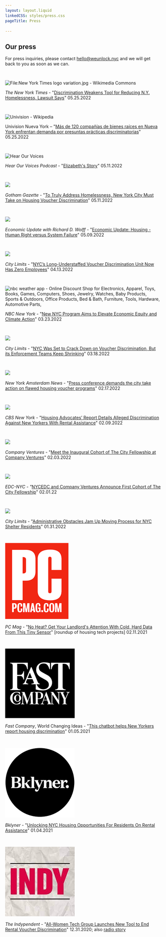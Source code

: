 ```yaml
---
layout: layout.liquid
linkedCSS: styles/press.css
pageTitle: Press

---
```

## Our press

For press inquiries, please contact [hello@weunlock.nyc](mailto:hello@weunlock.nyc) and we will get back to you as soon as we can.

<br>

![File:New York Times logo variation.jpg - Wikimedia Commons](https://upload.wikimedia.org/wikipedia/commons/4/40/New_York_Times_logo_variation.jpg)

_The New York Times -_ "[Discrimination Weakens Tool for Reducing N.Y. Homelessness, Lawsuit Says](https://www.nytimes.com/2022/05/25/nyregion/ny-vouchers-homeless-discrimination.html)" 05.25.2022

<br>

![Univision - Wikipedia](https://upload.wikimedia.org/wikipedia/commons/a/af/Logo_Univision_2019.svg)

Univision Nueva York – "[Más de 120 compañías de bienes raíces en Nueva York enfrentan demanda por presuntas prácticas discriminatorias](https://www.univision.com/local/nueva-york-wxtv/mas-de-120-companias-de-bienes-raices-en-nueva-york-enfrentan-demanda-por-presuntas-practicas-discriminatorias-video)" 05.25.2022

<br>

![Hear Our Voices ](https://s3-us-west-2.amazonaws.com/anchor-generated-image-bank/production/podcast_uploaded_nologo400/15342523/15342523-1640635848174-5319e19f48a54.jpg)

_Hear Our Voices Podcast -_ "[Elizabeth's Story](https://anchor.fm/nyc-hearourvoices)" 05.11.2022

<br>

![](https://nycfuture.org/images/uploads/logo_gotham.png)

_Gotham Gazette -_ "[To Truly Address Homelessness, New York City Must Take on Housing Voucher Discrimination](https://www.gothamgazette.com/130-opinion/130-opinion/11284-homelessness-new-york-city-housing-voucher-discrimination)" 05.11.2022

<br>

![](https://raw.githubusercontent.com/mab253/unlock-nyc-web/main/uploads/screenshot-2022-05-11-at-17-08-12-economic-update-with-richard-d-wolff-on-apple-podcasts.png)

_Economic Update with Richard D. Wolff -_ "[Economic Update: Housing - Human Right versus System Failure](https://www.youtube.com/watch?v=2HS0RNk4sjE)" 05.09.2022

<br>

![](https://raw.githubusercontent.com/mab253/unlock-nyc-web/main/uploads/city_limits_logo.jpeg)

_City Limits -_ "[NYC’s Long-Understaffed Voucher Discrimination Unit Now Has Zero Employees](https://citylimits.org/2022/04/13/nycs-long-understaffed-voucher-discrimination-unit-now-has-zero-employees/)" 04.13.2022

<br>

![nbc weather app - Online Discount Shop for Electronics, Apparel, Toys,  Books, Games, Computers, Shoes, Jewelry, Watches, Baby Products, Sports &  Outdoors, Office Products, Bed & Bath, Furniture, Tools, Hardware,  Automotive Parts,](https://play-lh.googleusercontent.com/xUMlhXqHlsN3aGVJxWzpNwGqwcikfmH_OoLnR6DueyXa0HhLEuKk912IvUy6qQeEQrg)

_NBC New York -_ "[New NYC Program Aims to Elevate Economic Equity and Climate Action](https://www.nbcnewyork.com/news/local/new-nyc-program-aims-to-elevate-economic-equity-and-climate-action/3610941/)" 03.23.2022

<br>

![](https://raw.githubusercontent.com/mab253/unlock-nyc-web/main/uploads/city_limits_logo.jpeg)

_City Limits -_ "[NYC Was Set to Crack Down on Voucher Discrimination, But its Enforcement Teams Keep Shrinking](https://citylimits.org/2022/03/18/nyc-was-set-to-crack-down-on-voucher-discrimination-but-its-enforcement-teams-keep-shrinking/)" 03.18.2022

<br>

![](https://raw.githubusercontent.com/mab253/unlock-nyc-web/main/uploads/new-york-amsterdam-news.jpg)

_New York Amsterdam News -_ "[Press conference demands the city take action on flawed housing voucher programs](https://amsterdamnews.com/news/2022/02/17/press-conference-demands-the-city-take-action-on-flawed-housing-voucher-programs/)" 02.17.2022

<br>

![](https://raw.githubusercontent.com/mab253/unlock-nyc-web/main/uploads/cbs2.jpg)

_CBS New York_ - "[Housing Advocates’ Report Details Alleged Discrimination Against New Yorkers With Rental Assistance](https://newyork.cbslocal.com/2022/02/09/rental-assistance-discrimination-new-york/)" 02.09.2022

<br>

![](https://raw.githubusercontent.com/mab253/unlock-nyc-web/main/uploads/company-ventures.png)

_Company Ventures -_ "[Meet the Inaugural Cohort of The City Fellowship at Company Ventures](https://medium.com/company-ventures/meet-the-inaugural-cohort-of-the-city-fellowship-at-company-ventures-a65d7f59623f)" 02.03.2022

<br>

![](https://raw.githubusercontent.com/mab253/unlock-nyc-web/main/uploads/nyc-edc.png)

_EDC-NYC - "_[NYCEDC and Company Ventures Announce First Cohort of The City Fellowship](https://edc.nyc/press-release/nycedc-and-company-ventures-announce-first-cohort-city-fellowship)" 02.01.22

<br>

![](https://raw.githubusercontent.com/mab253/unlock-nyc-web/main/uploads/city_limits_logo.jpeg)

_City Limits_ - "[Administrative Obstacles Jam Up Moving Process for NYC Shelter Residents](https://citylimits.org/2022/01/31/administrative-obstacles-jam-up-moving-process-for-nyc-shelter-residents/)" 01.31.2022

<br>

![](https://raw.githubusercontent.com/mab253/unlock-nyc-web/main/uploads/pcmag-logo.png)

_PC Mag -_ "[No Heat? Get Your Landlord's Attention With Cold, Hard Data From This Tiny Sensor](https://www.pcmag.com/news/no-heat-get-your-landlords-attention-with-cold-hard-data-from-this-tiny)" \[roundup of housing tech projects\] 02.11.2021

<br>

![](https://raw.githubusercontent.com/mab253/unlock-nyc-web/main/uploads/fastcompany.png)

_Fast Company_, World Changing Ideas - "[This chatbot helps New Yorkers report housing discrimination](https://www.fastcompany.com/90590837/this-chatbot-helps-new-yorkers-report-housing-discrimination)" 01.05.2021

<br>

![](https://raw.githubusercontent.com/mab253/unlock-nyc-web/main/uploads/bklyner.png)

_Bklyner -_ "[Unlocking NYC Housing Opportunities For Residents On Rental Assistance](https://bklyner.com/unlocking-nyc-housing-opportunities-for-residents-on-rental-assistance/)" 01.04.2021

<br>

![](https://raw.githubusercontent.com/mab253/unlock-nyc-web/main/uploads/indy.jpeg)

_The Indypendent_ - "[All-Women Tech Group Launches New Tool to End Rental Voucher Discrimination](https://indypendent.org/2020/12/unlocknyc/)" 12.31.2020; also [radio story](https://soundcloud.com/the-indypendent/manon-vergerio-interviewed-on-wbai-by-john-tarleton)

<br>